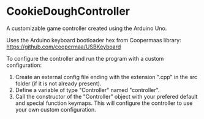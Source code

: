 # CookieDoughController
A customizable game controller created using the Arduino Uno.

Uses the Arduino keyboard bootloader hex from Coopermaas library: https://github.com/coopermaa/USBKeyboard


 To configure the controller and run the program with a custom configuration:
1. Create an external config file ending with the extension ".cpp" in the src folder (if it is not already present).
2. Define a variable of type "Controller" named "controller".
3. Call the constructor of the "Controller" object with your prefered default and special function keymaps.
This will configure the controller to use your own custom configuration.

